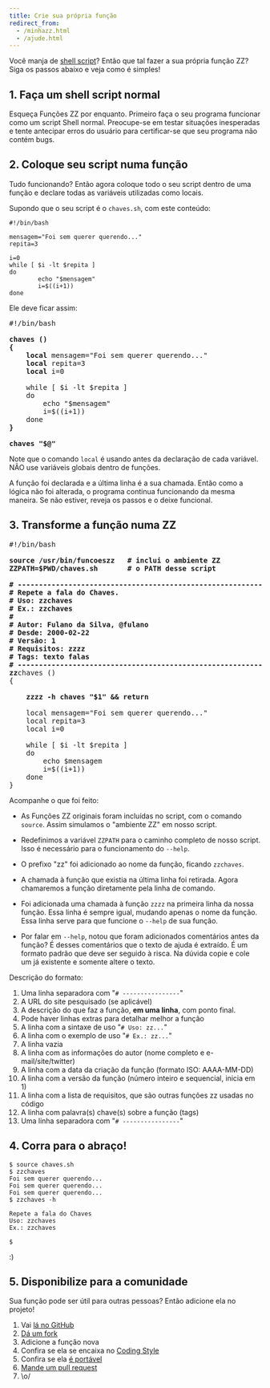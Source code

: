 ```yaml
---
title: Crie sua própria função
redirect_from:
  - /minhazz.html
  - /ajude.html
---
```


<style>
    #content pre b {
        color: yellow;
        font-weight: normal;
    }
</style>


Você manja de [shell script](http://aurelio.net/shell/)? Então que tal fazer a sua própria função ZZ? Siga os passos abaixo e veja como é simples!


## 1. Faça um shell script normal

Esqueça Funções ZZ por enquanto. Primeiro faça o seu programa
funcionar como um script Shell normal. Preocupe-se em testar situações inesperadas e tente antecipar erros do usuário para certificar-se que seu programa não contém bugs.


## 2. Coloque seu script numa função

Tudo funcionando? Então agora coloque todo o seu script dentro de uma função e declare todas as variáveis utilizadas como locais.

Supondo que o seu script é o `chaves.sh`, com este conteúdo:

```
#!/bin/bash

mensagem="Foi sem querer querendo..."
repita=3

i=0
while [ $i -lt $repita ]
do
        echo "$mensagem"
        i=$((i+1))
done
```

Ele deve ficar assim:


<pre>
#!/bin/bash

<b>chaves ()
{</b>
    <b>local</b> mensagem="Foi sem querer querendo..."
    <b>local</b> repita=3
    <b>local</b> i=0

    while [ $i -lt $repita ]
    do
        echo "$mensagem"
        i=$((i+1))
    done
<b>}</b>

<b>chaves "$@"</b>
</pre>


Note que o comando `local` é usando antes da declaração de cada variável. NÃO use variáveis globais dentro de funções.

A função foi declarada e a última linha é a sua chamada. Então como a lógica não foi alterada, o programa continua funcionando da mesma maneira. Se não estiver, reveja os passos e o deixe funcional.


## 3. Transforme a função numa ZZ

<pre>
#!/bin/bash
<b>
source /usr/bin/funcoeszz   # inclui o ambiente ZZ
ZZPATH=$PWD/chaves.sh       # o PATH desse script

# ----------------------------------------------------------------------------
# Repete a fala do Chaves.
# Uso: zzchaves
# Ex.: zzchaves
#
# Autor: Fulano da Silva, @fulano
# Desde: 2000-02-22
# Versão: 1
# Requisitos: zzzz
# Tags: texto falas
# ----------------------------------------------------------------------------
zz</b>chaves ()
{

    <b>zzzz -h chaves "$1" && return</b>

    local mensagem="Foi sem querer querendo..."
    local repita=3
    local i=0

    while [ $i -lt $repita ]
    do
        echo $mensagem
        i=$((i+1))
    done
}
</pre>


Acompanhe o que foi feito:

* As Funções ZZ originais foram incluídas no script, com o comando `source`. Assim simulamos o "ambiente ZZ" em nosso script.

* Redefinimos a variável `ZZPATH` para o caminho completo de nosso script. Isso é necessário para o funcionamento do `--help`.

* O prefixo "zz" foi adicionado ao nome da função, ficando `zzchaves`.

* A chamada à função que existia na última linha foi retirada. Agora chamaremos a função diretamente pela linha de comando.

* Foi adicionada uma chamada à função `zzzz` na primeira linha da nossa função. Essa linha é sempre igual, mudando apenas o nome da função. Essa linha serve para que funcione o `--help` de sua função.

* Por falar em `--help`, notou que foram adicionados comentários antes da função? É desses comentários que o texto de ajuda é extraído. É um formato padrão que deve ser seguido à risca. Na dúvida copie e cole um já existente e somente altere o texto.

Descrição do formato:

1. Uma linha separadora com "`# ----------------`"
1. A URL do site pesquisado (se aplicável)
1. A descrição do que faz a função, **em uma linha**, com ponto final.
1. Pode haver linhas extras para detalhar melhor a função
1. A linha com a sintaxe de uso "`# Uso: zz...`"
1. A linha com o exemplo de uso "`# Ex.: zz...`"
1. A linha vazia
1. A linha com as informações do autor (nome completo e e-mail/site/twitter)
1. A linha com a data da criação da função (formato ISO: AAAA-MM-DD)
1. A linha com a versão da função (número inteiro e sequencial, inicia em 1)
1. A linha com a lista de requisitos, que são outras funções zz usadas no código
1. A linha com palavra(s) chave(s) sobre a função (tags)
1. Uma linha separadora com "`# ----------------`"


## 4. Corra para o abraço!

```console
$ source chaves.sh
$ zzchaves
Foi sem querer querendo...
Foi sem querer querendo...
Foi sem querer querendo...
$ zzchaves -h

Repete a fala do Chaves
Uso: zzchaves
Ex.: zzchaves

$
```

:)


## 5. Disponibilize para a comunidade

Sua função pode ser útil para outras pessoas? Então adicione ela no projeto!

1. Vai [lá no GitHub](https://github.com/funcoeszz/funcoeszz)
1. [Dá um fork](http://help.github.com/fork-a-repo/)
1. Adicione a função nova
1. Confira se ela se encaixa no [Coding Style](https://github.com/funcoeszz/funcoeszz/wiki/Coding-Style)
1. Confira se ela [é portável](https://github.com/funcoeszz/funcoeszz/wiki/Portabilidade)
1. [Mande um pull request](http://help.github.com/send-pull-requests/)
1. \o/
